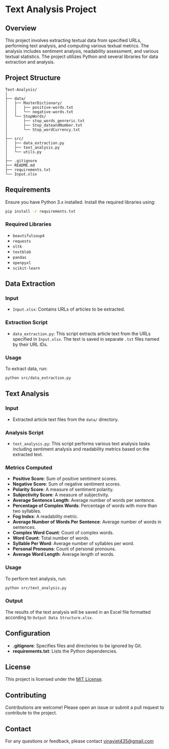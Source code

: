 # Text Analysis Project

## Overview

This project involves extracting textual data from specified URLs, performing text analysis, and computing various textual metrics. The analysis includes sentiment analysis, readability assessment, and various textual statistics. The project utilizes Python and several libraries for data extraction and analysis.

## Project Structure

```
Text-Analysis/
│
├── data/
│   ├── MasterDictionary/
│   │   ├── positive-words.txt
│   │   └── negative-words.txt
│   └── StopWords/
│       ├── stop_words_genreric.txt
│       ├── Stop_dateandNumber.txt
│       └── Stop_wordCurrency.txt
│
├── src/
│   ├── data_extraction.py
│   ├── text_analysis.py
│   └── utils.py
│
├── .gitignore
├── README.md
├── requirements.txt
└── Input.xlsx
```

## Requirements

Ensure you have Python 3.x installed. Install the required libraries using:

```bash
pip install -r requirements.txt
```

### Required Libraries

- `beautifulsoup4`
- `requests`
- `nltk`
- `textblob`
- `pandas`
- `openpyxl`
- `scikit-learn`

## Data Extraction

### Input

- `Input.xlsx`: Contains URLs of articles to be extracted.

### Extraction Script

- `data_extraction.py`: This script extracts article text from the URLs specified in `Input.xlsx`. The text is saved in separate `.txt` files named by their URL IDs.

### Usage

To extract data, run:

```bash
python src/data_extraction.py
```

## Text Analysis

### Input

- Extracted article text files from the `data/` directory.

### Analysis Script

- `text_analysis.py`: This script performs various text analysis tasks including sentiment analysis and readability metrics based on the extracted text.

### Metrics Computed

- **Positive Score**: Sum of positive sentiment scores.
- **Negative Score**: Sum of negative sentiment scores.
- **Polarity Score**: A measure of sentiment polarity.
- **Subjectivity Score**: A measure of subjectivity.
- **Average Sentence Length**: Average number of words per sentence.
- **Percentage of Complex Words**: Percentage of words with more than two syllables.
- **Fog Index**: A readability metric.
- **Average Number of Words Per Sentence**: Average number of words in sentences.
- **Complex Word Count**: Count of complex words.
- **Word Count**: Total number of words.
- **Syllable Per Word**: Average number of syllables per word.
- **Personal Pronouns**: Count of personal pronouns.
- **Average Word Length**: Average length of words.

### Usage

To perform text analysis, run:

```bash
python src/text_analysis.py
```

### Output

The results of the text analysis will be saved in an Excel file formatted according to `Output Data Structure.xlsx`.

## Configuration

- **.gitignore**: Specifies files and directories to be ignored by Git.
- **requirements.txt**: Lists the Python dependencies.

## License

This project is licensed under the [MIT License](LICENSE).

## Contributing

Contributions are welcome! Please open an issue or submit a pull request to contribute to the project.

## Contact

For any questions or feedback, please contact vinayiet435@gmail.com
